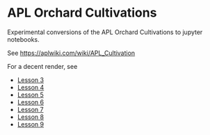 # APL Orchard Cultivations

Experimental conversions of the APL Orchard Cultivations to jupyter notebooks.

See https://aplwiki.com/wiki/APL_Cultivation

For a decent render, see 

* [Lesson 3](https://nbviewer.org/github/xpqz/cultivations/blob/main/Lesson3.ipynb)
* [Lesson 4](https://nbviewer.org/github/xpqz/cultivations/blob/main/Lesson4.ipynb)
* [Lesson 5](https://nbviewer.org/github/xpqz/cultivations/blob/main/Lesson5.ipynb)
* [Lesson 6](https://nbviewer.org/github/xpqz/cultivations/blob/main/Lesson6.ipynb)
* [Lesson 7](https://nbviewer.org/github/xpqz/cultivations/blob/main/Lesson7.ipynb)
* [Lesson 8](https://nbviewer.org/github/xpqz/cultivations/blob/main/Lesson8.ipynb)
* [Lesson 9](https://nbviewer.org/github/xpqz/cultivations/blob/main/Lesson9.ipynb)
